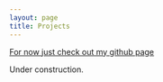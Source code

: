 ```yaml
---
layout: page
title: Projects
---
```


[For now just check out my github page](https://github.com/jamolnng)

Under construction.
